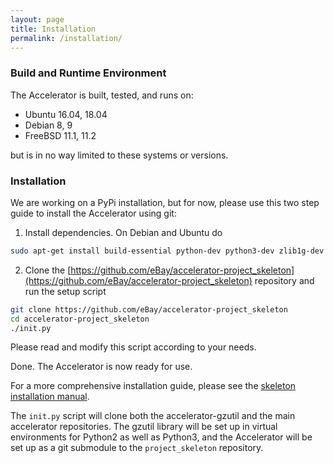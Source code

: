 ```yaml
---
layout: page
title: Installation
permalink: /installation/
---
```



### Build and Runtime Environment

The Accelerator is built, tested, and runs on:

 - Ubuntu 16.04, 18.04
 - Debian 8, 9
 - FreeBSD 11.1, 11.2

but is in no way limited to these systems or versions.


### Installation

We are working on a PyPi installation, but for now, please use this
two step guide to install the Accelerator using git:

1.  Install dependencies. On Debian and Ubuntu do
```bash
sudo apt-get install build-essential python-dev python3-dev zlib1g-dev git virtualenv
```

2.  Clone the [https://github.com/eBay/accelerator-project_skeleton](https://github.com/eBay/accelerator-project_skeleton) repository and
run the setup script
```bash
git clone https://github.com/eBay/accelerator-project_skeleton
cd accelerator-project_skeleton
./init.py
```
Please read and modify this script according to your needs.

Done. The Accelerator is now ready for use.

For a more comprehensive installation guide, please see the [skeleton
installation manual](https://berkeman.github.io/pdf/acc_install.pdf).

The `init.py` script will clone both the accelerator-gzutil and the main
accelerator repositories. The gzutil library will be set up in virtual
environments for Python2 as well as Python3, and the Accelerator will
be set up as a git submodule to the `project_skeleton` repository.
